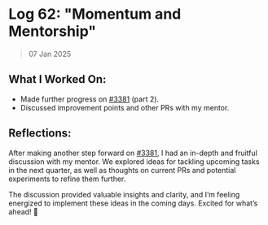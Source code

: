 # Log 62: "Momentum and Mentorship"

> 07 Jan 2025

## What I Worked On:

- Made further progress on
  [#3381](https://github.com/lightningdevkit/rust-lightning/issues/3381) (part
  2).
- Discussed improvement points and other PRs with my mentor.

## Reflections:

After making another step forward on
[#3381](https://github.com/lightningdevkit/rust-lightning/issues/3381), I had an
in-depth and fruitful discussion with my mentor. We explored ideas for tackling
upcoming tasks in the next quarter, as well as thoughts on current PRs and
potential experiments to refine them further.

The discussion provided valuable insights and clarity, and I’m feeling energized
to implement these ideas in the coming days. Excited for what’s ahead! 🚀
